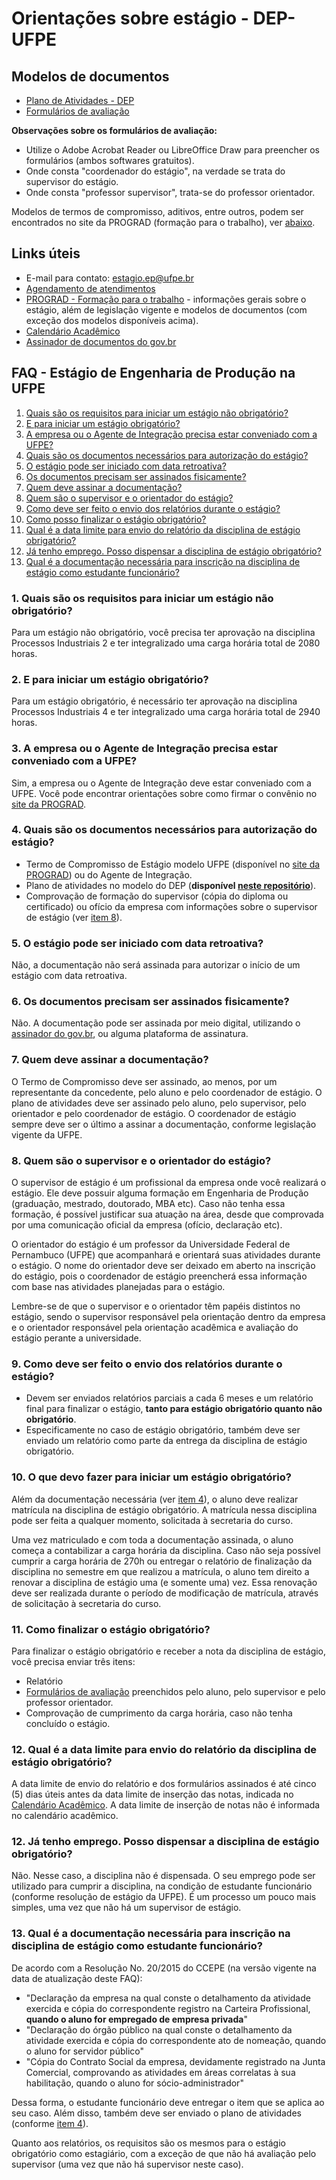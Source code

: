 # Orientações sobre estágio - DEP-UFPE

## Modelos de documentos

- [Plano de Atividades - DEP](https://github.com/jmateusms/estagioDEP/files/12489916/PlanodeAtividadesdeEstagio.docx)
- [Formulários de avaliação](https://github.com/jmateusms/estagioDEP/files/12489915/FormulariosdeAvaliacao.pdf)

**Observações sobre os formulários de avaliação:**
- Utilize o Adobe Acrobat Reader ou LibreOffice Draw para preencher os formulários (ambos softwares gratuitos).
- Onde consta "coordenador do estágio", na verdade se trata do supervisor do estágio.
- Onde consta "professor supervisor", trata-se do professor orientador.

Modelos de termos de compromisso, aditivos, entre outros, podem ser encontrados no site da PROGRAD (formação para o trabalho), ver [abaixo](#links-úteis).

## Links úteis

- E-mail para contato: [estagio.ep@ufpe.br](mailto:estagio.ep@ufpe.br)
- [Agendamento de atendimentos](https://calendar.google.com/calendar/appointments/schedules/AcZssZ1ga4tQOehoSaer0v5SVDWnwtGQqVKVJLnQF5jQ0vlbV5dxmXl0x6CmE-0sFC1dUD-7djlyuEPI)
- [PROGRAD - Formação para o trabalho](https://www.ufpe.br/prograd/formacao-para-o-trabalho) - informações gerais sobre o estágio, além de legislação vigente e modelos de documentos (com exceção dos modelos disponíveis acima).
- [Calendário Acadêmico](https://www.ufpe.br/prograd/calendario-academico)
- [Assinador de documentos do gov.br](https://assinador.iti.br/)

## FAQ - Estágio de Engenharia de Produção na UFPE

1. [Quais são os requisitos para iniciar um estágio não obrigatório?](#1-quais-são-os-requisitos-para-iniciar-um-estágio-não-obrigatório)
2. [E para iniciar um estágio obrigatório?](#2-e-para-iniciar-um-estágio-obrigatório)
3. [A empresa ou o Agente de Integração precisa estar conveniado com a UFPE?](#3-a-empresa-ou-o-agente-de-integração-precisa-estar-conveniado-com-a-ufpe)
4. [Quais são os documentos necessários para autorização do estágio?](#4-quais-são-os-documentos-necessários-para-autorização-do-estágio)
5. [O estágio pode ser iniciado com data retroativa?](#5-o-estágio-pode-ser-iniciado-com-data-retroativa)
6. [Os documentos precisam ser assinados fisicamente?](#6-os-documentos-precisam-ser-assinados-fisicamente)
7. [Quem deve assinar a documentação?](#7-quem-deve-assinar-a-documentação)
8. [Quem são o supervisor e o orientador do estágio?](#8-quem-são-o-supervisor-e-o-orientador-do-estágio)
9. [Como deve ser feito o envio dos relatórios durante o estágio?](#9-como-deve-ser-feito-o-envio-dos-relatórios-durante-o-estágio)
10. [Como posso finalizar o estágio obrigatório?](#10-como-posso-finalizar-o-estágio-obrigatório)
11. [Qual é a data limite para envio do relatório da disciplina de estágio obrigatório?](#11-qual-é-a-data-limite-para-envio-do-relatório-da-disciplina-de-estágio-obrigatório)
12. [Já tenho emprego. Posso dispensar a disciplina de estágio obrigatório?](#12-já-tenho-emprego-posso-dispensar-a-disciplina-de-estágio-obrigatório)
13. [Qual é a documentação necessária para inscrição na disciplina de estágio como estudante funcionário?](#13-qual-é-a-documentação-necessária-para-inscrição-na-disciplina-de-estágio-como-estudante-funcionário)

### 1. Quais são os requisitos para iniciar um estágio não obrigatório?
Para um estágio não obrigatório, você precisa ter aprovação na disciplina Processos Industriais 2 e ter integralizado uma carga horária total de 2080 horas.

### 2. E para iniciar um estágio obrigatório?
Para um estágio obrigatório, é necessário ter aprovação na disciplina Processos Industriais 4 e ter integralizado uma carga horária total de 2940 horas.

### 3. A empresa ou o Agente de Integração precisa estar conveniado com a UFPE?
Sim, a empresa ou o Agente de Integração deve estar conveniado com a UFPE. Você pode encontrar orientações sobre como firmar o convênio no [site da PROGRAD](https://www.ufpe.br/prograd/formacao-para-o-trabalho).

### 4. Quais são os documentos necessários para autorização do estágio?
- Termo de Compromisso de Estágio modelo UFPE (disponível no [site da PROGRAD](https://www.ufpe.br/prograd/formacao-para-o-trabalho)) ou do Agente de Integração.
- Plano de atividades no modelo do DEP (**disponível [neste repositório](#modelos-de-documentos)**).
- Comprovação de formação do supervisor (cópia do diploma ou certificado) ou ofício da empresa com informações sobre o supervisor de estágio (ver [item 8](#8-quem-são-o-supervisor-e-o-orientador-do-estágio)).

### 5. O estágio pode ser iniciado com data retroativa?
Não, a documentação não será assinada para autorizar o início de um estágio com data retroativa.

### 6. Os documentos precisam ser assinados fisicamente?
Não. A documentação pode ser assinada por meio digital, utilizando o [assinador do gov.br](https://assinador.iti.br/), ou alguma plataforma de assinatura.

### 7. Quem deve assinar a documentação?
O Termo de Compromisso deve ser assinado, ao menos, por um representante da concedente, pelo aluno e pelo coordenador de estágio. O plano de atividades deve ser assinado pelo aluno, pelo supervisor, pelo orientador e pelo coordenador de estágio. O coordenador de estágio sempre deve ser o último a assinar a documentação, conforme legislação vigente da UFPE.

### 8. Quem são o supervisor e o orientador do estágio?
O supervisor de estágio é um profissional da empresa onde você realizará o estágio. Ele deve possuir alguma formação em Engenharia de Produção (graduação, mestrado, doutorado, MBA etc). Caso não tenha essa formação, é possível justificar sua atuação na área, desde que comprovada por uma comunicação oficial da empresa (ofício, declaração etc).

O orientador do estágio é um professor da Universidade Federal de Pernambuco (UFPE) que acompanhará e orientará suas atividades durante o estágio. O nome do orientador deve ser deixado em aberto na inscrição do estágio, pois o coordenador de estágio preencherá essa informação com base nas atividades planejadas para o estágio. 

Lembre-se de que o supervisor e o orientador têm papéis distintos no estágio, sendo o supervisor responsável pela orientação dentro da empresa e o orientador responsável pela orientação acadêmica e avaliação do estágio perante a universidade.

### 9. Como deve ser feito o envio dos relatórios durante o estágio?
- Devem ser enviados relatórios parciais a cada 6 meses e um relatório final para finalizar o estágio, **tanto para estágio obrigatório quanto não obrigatório**.
- Especificamente no caso de estágio obrigatório, também deve ser enviado um relatório como parte da entrega da disciplina de estágio obrigatório.

### 10. O que devo fazer para iniciar um estágio obrigatório?
Além da documentação necessária (ver [item 4](#4-quais-são-os-documentos-necessários-para-autorização-do-estágio)), o aluno deve realizar matrícula na disciplina de estágio obrigatório. A matrícula nessa disciplina pode ser feita a qualquer momento, solicitada à secretaria do curso.

Uma vez matriculado e com toda a documentação assinada, o aluno começa a contabilizar a carga horária da disciplina. Caso não seja possível cumprir a carga horária de 270h ou entregar o relatório de finalização da disciplina no semestre em que realizou a matrícula, o aluno tem direito a renovar a disciplina de estágio uma (e somente uma) vez. Essa renovação deve ser realizada durante o período de modificação de matrícula, através de solicitação à secretaria do curso.

### 11. Como finalizar o estágio obrigatório?
Para finalizar o estágio obrigatório e receber a nota da disciplina de estágio, você precisa enviar três itens:
- Relatório
- [Formulários de avaliação](#modelos-de-documentos) preenchidos pelo aluno, pelo supervisor e pelo professor orientador.
- Comprovação de cumprimento da carga horária, caso não tenha concluído o estágio.

### 12. Qual é a data limite para envio do relatório da disciplina de estágio obrigatório?
A data limite de envio do relatório e dos formulários assinados é até cinco (5) dias úteis antes da data limite de inserção das notas, indicada no [Calendário Acadêmico](https://www.ufpe.br/prograd/calendario-academico). A data limite de inserção de notas não é informada no calendário acadêmico.

### 12. Já tenho emprego. Posso dispensar a disciplina de estágio obrigatório?
Não. Nesse caso, a disciplina não é dispensada. O seu emprego pode ser utilizado para cumprir a disciplina, na condição de estudante funcionário (conforme resolução de estágio da UFPE). É um processo um pouco mais simples, uma vez que não há um supervisor de estágio.

### 13. Qual é a documentação necessária para inscrição na disciplina de estágio como estudante funcionário?
De acordo com a Resolução No. 20/2015 do CCEPE (na versão vigente na data de atualização deste FAQ):
- "Declaração da empresa na qual conste o detalhamento da atividade exercida e cópia do correspondente
registro na Carteira Profissional, **quando o aluno for empregado de empresa privada**"
- "Declaração do órgão público na qual conste o detalhamento da atividade exercida e cópia do
correspondente ato de nomeação, quando o aluno for servidor público"
- "Cópia do Contrato Social da empresa, devidamente registrado na Junta Comercial, comprovando as
atividades em áreas correlatas à sua habilitação, quando o aluno for sócio-administrador"

Dessa forma, o estudante funcionário deve entregar o item que se aplica ao seu caso. Além disso, também deve ser enviado o plano de atividades (conforme [item 4](#4-quais-são-os-documentos-necessários-para-autorização-do-estágio)).

Quanto aos relatórios, os requisitos são os mesmos para o estágio obrigatório como estagiário, com a exceção de que não há avaliação pelo supervisor (uma vez que não há supervisor neste caso).
